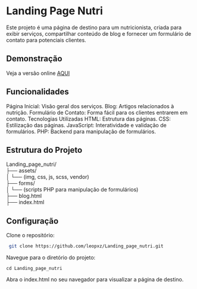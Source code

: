 # Landing Page Nutri
Este projeto é uma página de destino para um nutricionista, criada para exibir serviços, compartilhar conteúdo de blog e fornecer um formulário de contato para potenciais clientes.

## Demonstração
Veja a versão online [AQUI](https://www.waldilenepaixao.com.br/)

## Funcionalidades

Página Inicial: Visão geral dos serviços.
Blog: Artigos relacionados à nutrição.
Formulário de Contato: Forma fácil para os clientes entrarem em contato.
Tecnologias Utilizadas
HTML: Estrutura das páginas.
CSS: Estilização das páginas.
JavaScript: Interatividade e validação de formulários.
PHP: Backend para manipulação de formulários.

## Estrutura do Projeto<br>
Landing_page_nutri/<br>
├── assets/<br>
│   └── (img, css, js, scss, vendor)<br>
├── forms/<br>
│   └── (scripts PHP para manipulação de formulários)<br>
├── blog.html<br>
├── index.html<br>

## Configuração

Clone o repositório:
  ```bash
   git clone https://github.com/leopxz/Landing_page_nutri.git
```

Navegue para o diretório do projeto:

    cd Landing_page_nutri

Abra o index.html no seu navegador para visualizar a página de destino.

